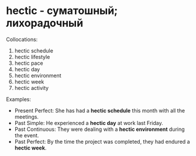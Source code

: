 # hectic - суматошный; лихорадочный

Collocations:

1. hectic schedule
2. hectic lifestyle
3. hectic pace
4. hectic day
5. hectic environment
6. hectic week
7. hectic activity

Examples:

- Present Perfect: She has had a **hectic schedule** this month with all the meetings.
- Past Simple: He experienced a **hectic day** at work last Friday.
- Past Continuous: They were dealing with a **hectic environment** during the event.
- Past Perfect: By the time the project was completed, they had endured a **hectic week**.
